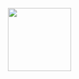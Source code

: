 <p align='center'>
<a href="https://www.youtube.com/watch?v=dQw4w9WgXcQ"><img style="width:128px;height:128px;" src="https://github.com/blinkchan/blinkchan/blob/master/rickroll.gif"></a>
</p>
